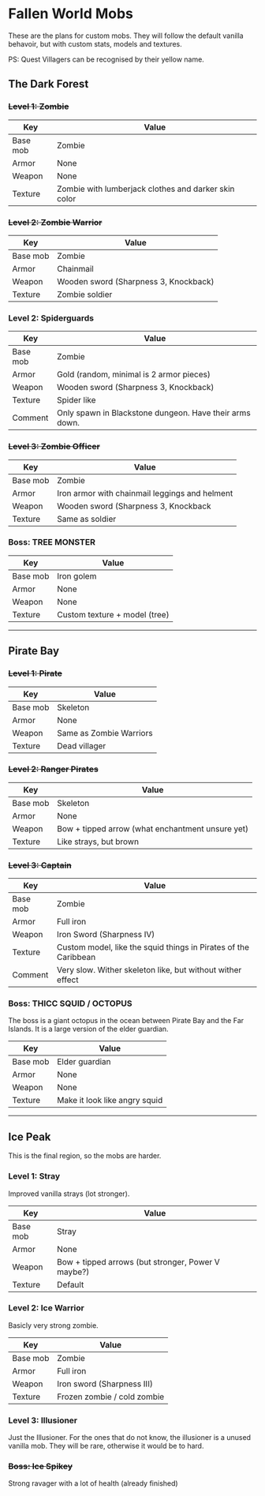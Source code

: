 # Fallen World Mobs

These are the plans for custom mobs. They will follow the default vanilla behavoir, but with custom stats, models and textures.

PS: Quest Villagers can be recognised by their yellow name.

## The Dark Forest

### ~~Level 1: Zombie~~

| Key      | Value                                                |
| -------- | ---------------------------------------------------- |
| Base mob | Zombie                                               |
| Armor    | None                                                 |
| Weapon   | None                                                 |
| Texture  | Zombie with lumberjack clothes and darker skin color |

### ~~Level 2: Zombie Warrior~~

| Key      | Value                                 |
| -------- | ------------------------------------- |
| Base mob | Zombie                                |
| Armor    | Chainmail                             |
| Weapon   | Wooden sword (Sharpness 3, Knockback) |
| Texture  | Zombie soldier                        |

### Level 2: Spiderguards

| Key      | Value                                                   |
| -------- | ------------------------------------------------------- |
| Base mob | Zombie                                                  |
| Armor    | Gold (random, minimal is 2 armor pieces)                |
| Weapon   | Wooden sword (Sharpness 3, Knockback)                   |
| Texture  | Spider like                                             |
| Comment  | Only spawn in Blackstone dungeon. Have their arms down. |

### ~~Level 3: Zombie Officer~~

| Key      | Value                                          |
| -------- | ---------------------------------------------- |
| Base mob | Zombie                                         |
| Armor    | Iron armor with chainmail leggings and helment |
| Weapon   | Wooden sword (Sharpness 3, Knockback           |
| Texture  | Same as soldier                                |

### Boss: TREE MONSTER

| Key      | Value                         |
| -------- | ----------------------------- |
| Base mob | Iron golem                    |
| Armor    | None                          |
| Weapon   | None                          |
| Texture  | Custom texture + model (tree) |

---

## Pirate Bay

### ~~Level 1: Pirate~~

| Key      | Value                   |
| -------- | ----------------------- |
| Base mob | Skeleton                |
| Armor    | None                    |
| Weapon   | Same as Zombie Warriors |
| Texture  | Dead villager           |

### ~~Level 2: Ranger Pirates~~

| Key      | Value                                            |
| -------- | ------------------------------------------------ |
| Base mob | Skeleton                                         |
| Armor    | None                                             |
| Weapon   | Bow + tipped arrow (what enchantment unsure yet) |
| Texture  | Like strays, but brown                           |

### ~~Level 3: Captain~~

| Key      | Value                                                           |
| -------- | --------------------------------------------------------------- |
| Base mob | Zombie                                                          |
| Armor    | Full iron                                                       |
| Weapon   | Iron Sword (Sharpness IV)                                       |
| Texture  | Custom model, like the squid things in Pirates of the Caribbean |
| Comment  | Very slow. Wither skeleton like, but without wither effect      |

### Boss: THICC SQUID / OCTOPUS

The boss is a giant octopus in the ocean between Pirate Bay and the Far Islands. It is a large version of the elder guardian.

| Key      | Value                         |
| -------- | ----------------------------- |
| Base mob | Elder guardian                |
| Armor    | None                          |
| Weapon   | None                          |
| Texture  | Make it look like angry squid |

---

## Ice Peak

This is the final region, so the mobs are harder.

### Level 1: Stray

Improved vanilla strays (lot stronger).

| Key      | Value                                              |
| -------- | -------------------------------------------------- |
| Base mob | Stray                                              |
| Armor    | None                                               |
| Weapon   | Bow + tipped arrows (but stronger, Power V maybe?) |
| Texture  | Default                                            |

### Level 2: Ice Warrior

Basicly very strong zombie.

| Key      | Value                       |
| -------- | --------------------------- |
| Base mob | Zombie                      |
| Armor    | Full iron                   |
| Weapon   | Iron sword (Sharpness III)  |
| Texture  | Frozen zombie / cold zombie |

### Level 3: Illusioner

Just the Illusioner. For the ones that do not know, the illusioner is a unused vanilla mob. They will be rare, otherwise it would be to hard.

### ~~Boss: Ice Spikey~~

Strong ravager with a lot of health (already finished)
